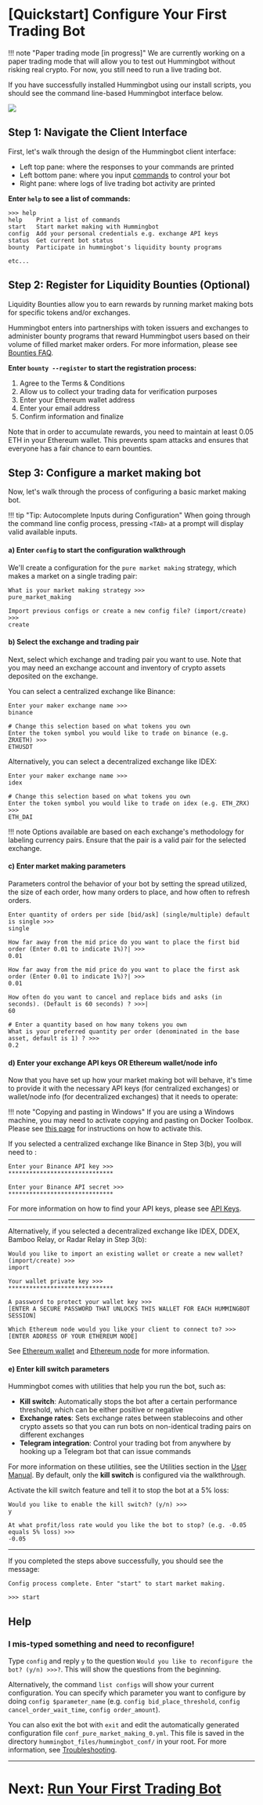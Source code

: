 # [Quickstart] Configure Your First Trading Bot

!!! note "Paper trading mode [in progress]"
    We are currently working on a paper trading mode that will allow you to test out Hummingbot without risking real crypto. For now, you still need to run a live trading bot.

If you have successfully installed Hummingbot using our install scripts, you should see the command line-based Hummingbot interface below.

![](/assets/img/hummingbot-cli.png)

## Step 1: Navigate the Client Interface

First, let's walk through the design of the Hummingbot client interface:

* Left top pane: where the responses to your commands are printed
* Left bottom pane: where you input [commands](https://docs.hummingbot.io/operation/client/#client-commands) to control your bot
* Right pane: where logs of live trading bot activity are printed

**Enter `help` to see a list of commands:**
```
>>> help
help    Print a list of commands
start   Start market making with Hummingbot
config  Add your personal credentials e.g. exchange API keys
status  Get current bot status
bounty  Participate in hummingbot's liquidity bounty programs

etc...
```

## Step 2: Register for Liquidity Bounties (Optional)

Liquidity Bounties allow you to earn rewards by running market making bots for specific tokens and/or exchanges.

Hummingbot enters into partnerships with token issuers and exchanges to administer bounty programs that reward Hummingbot users based on their volume of filled market maker orders. For more information, please see [Bounties FAQ](/bounties/faq).

**Enter `bounty --register` to start the registration process:**

1. Agree to the Terms & Conditions
2. Allow us to collect your trading data for verification purposes
3. Enter your Ethereum wallet address
4. Enter your email address
5. Confirm information and finalize

Note that in order to accumulate rewards, you need to maintain at least 0.05 ETH in your Ethereum wallet. This prevents spam attacks and ensures that everyone has a fair chance to earn bounties.

## Step 3: Configure a market making bot

Now, let's walk through the process of configuring a basic market making bot.

!!! tip "Tip: Autocomplete Inputs during Configuration"
    When going through the command line config process, pressing `<TAB>` at a prompt will display valid available inputs.

#### a) Enter `config` to start the configuration walkthrough
We'll create a configuration for the `pure market making` strategy, which makes a market on a single trading pair:

```
What is your market making strategy >>>
pure_market_making

Import previous configs or create a new config file? (import/create) >>>
create
```

#### b) Select the exchange and trading pair

Next, select which exchange and trading pair you want to use. Note that you may need an exchange account and inventory of crypto assets deposited on the exchange.

You can select a centralized exchange like Binance:
```
Enter your maker exchange name >>>
binance

# Change this selection based on what tokens you own
Enter the token symbol you would like to trade on binance (e.g. ZRXETH) >>>
ETHUSDT
```

Alternatively, you can select a decentralized exchange like IDEX:
```
Enter your maker exchange name >>>
idex

# Change this selection based on what tokens you own
Enter the token symbol you would like to trade on idex (e.g. ETH_ZRX) >>>
ETH_DAI
```

!!! note
    Options available are based on each exchange's methodology for labeling currency pairs. Ensure that the pair is a valid pair for the selected exchange.


#### c) Enter market making parameters

Parameters control the behavior of your bot by setting the spread utilized, the size of each order, how many orders to place, and how often to refresh orders.

```
Enter quantity of orders per side [bid/ask] (single/multiple) default is single >>>
single

How far away from the mid price do you want to place the first bid order (Enter 0.01 to indicate 1%)?| >>>
0.01

How far away from the mid price do you want to place the first ask order (Enter 0.01 to indicate 1%)?| >>>
0.01

How often do you want to cancel and replace bids and asks (in seconds). (Default is 60 seconds) ? >>>|
60

# Enter a quantity based on how many tokens you own
What is your preferred quantity per order (denominated in the base asset, default is 1) ? >>>
0.2
```

#### d) Enter your exchange API keys OR Ethereum wallet/node info

Now that you have set up how your market making bot will behave, it's time to provide it with the necessary API keys (for centralized exchanges) or wallet/node info (for decentralized exchanges) that it needs to operate:

!!! note "Copying and pasting in Windows"
    If you are using a Windows machine, you may need to activate copying and pasting on Docker Toolbox. Please see [this page](/support/troubleshooting/#how-do-i-copy-and-paste-in-docker-toolbox-windows) for instructions on how to activate this.

If you selected a centralized exchange like Binance in Step 3(b), you will need to :
```
Enter your Binance API key >>>
******************************

Enter your Binance API secret >>>
******************************
```
For more information on how to find your API keys, please see [API Keys](/installation/api-keys).

---

Alternatively, if you selected a decentralized exchange like IDEX, DDEX, Bamboo Relay, or Radar Relay in Step 3(b):
```
Would you like to import an existing wallet or create a new wallet? (import/create) >>>
import

Your wallet private key >>>
******************************

A password to protect your wallet key >>>
[ENTER A SECURE PASSWORD THAT UNLOCKS THIS WALLET FOR EACH HUMMINGBOT SESSION]

Which Ethereum node would you like your client to connect to? >>>
[ENTER ADDRESS OF YOUR ETHEREUM NODE]
```

See [Ethereum wallet](/installation/wallet) and [Ethereum node](/installation/node/node) for more information.

#### e) Enter kill switch parameters

Hummingbot comes with utilities that help you run the bot, such as:

* **Kill switch**: Automatically stops the bot after a certain performance threshold, which can be either positive or negative
* **Exchange rates**: Sets exchange rates between stablecoins and other crypto assets so that you can run bots on non-identical trading pairs on different exchanges
* **Telegram integration**: Control your trading bot from anywhere by hooking up a Telegram bot that can issue commands

For more information on these utilities, see the Utilities section in the [User Manual](/manual). By default, only the **kill switch** is configured via the walkthrough.

Activate the kill switch feature and tell it to stop the bot at a 5% loss:
```
Would you like to enable the kill switch? (y/n) >>>  
y

At what profit/loss rate would you like the bot to stop? (e.g. -0.05 equals 5% loss) >>>
-0.05
```
---
If you completed the steps above successfully, you should see the message:
```
Config process complete. Enter "start" to start market making.

>>> start
```

## Help

### I mis-typed something and need to reconfigure!

Type `config` and reply `y` to the question `Would you like to reconfigure the bot? (y/n) >>>?`. This will show the questions from the beginning.

Alternatively, the command `list configs` will show your current configuration. You can specify which parameter you want to configure by doing `config $parameter_name` (e.g. `config bid_place_threshold`, `config cancel_order_wait_time`, `config order_amount`).

You can also exit the bot with `exit` and edit the automatically generated configuration file `conf_pure_market_making_0.yml`. This file is saved in the directory `hummingbot_files/hummingbot_conf/` in your root. For more information, see [Troubleshooting](/support/troubleshooting/#how-do-i-edit-the-conf-files-or-access-the-log-files-used-by-my-docker-instance).



---
# Next: [Run Your First Trading Bot](/quickstart/4-run-bot)
